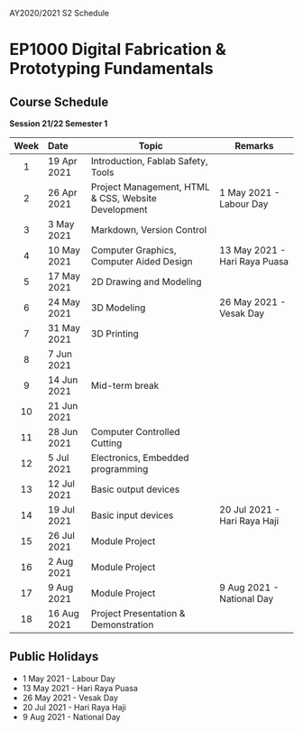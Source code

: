 AY2020/2021 S2 Schedule

# EP1000 Digital Fabrication & Prototyping Fundamentals
## Course Schedule

**Session 21/22 Semester 1**

| **Week**  | **Date**   | **Topic** |  **Remarks** |
|:-----:|:------------|--------|--------|
| 1     | 19 Apr 2021 |Introduction, Fablab Safety, Tools   ||
| 2     | 26 Apr 2021 |Project Management, HTML & CSS, Website Development  |1 May 2021 - Labour Day|
| 3     | 3 May 2021  |Markdown, Version Control   ||
| 4     | 10 May 2021  |Computer Graphics, Computer Aided Design |13 May 2021 - Hari Raya Puasa|
| 5     | 17 May 2021 |2D Drawing and Modeling     ||
| 6     | 24 May 2021 |3D Modeling     |26 May 2021 - Vesak Day|
| 7     | 31 May 2021 |3D Printing      ||
| 8     | 7 Jun 2021  |  ||
| 9     | 14 Jun 2021 |Mid-term break ||
| 10    | 21 Jun 2021 |  | |
| 11    | 28 Jun 2021 |Computer Controlled Cutting ||
| 12    | 5 Jul 2021  |Electronics, Embedded programming    ||
| 13    | 12 Jul 2021 |Basic output devices     ||
| 14    | 19 Jul 2021 |Basic input devices  |20 Jul 2021 - Hari Raya Haji|
| 15    | 26 Jul 2021 |Module Project   ||
| 16    | 2 Aug 2021  |Module Project   ||
| 17    | 9 Aug 2021  |Module Project   |9 Aug 2021 - National Day|
| 18    | 16 Aug 2021 |Project Presentation & Demonstration  ||


## Public Holidays
* 1 May 2021 - Labour Day
* 13 May 2021 - Hari Raya Puasa
* 26 May 2021 - Vesak Day
* 20 Jul 2021 - Hari Raya Haji
* 9 Aug 2021 - National Day
